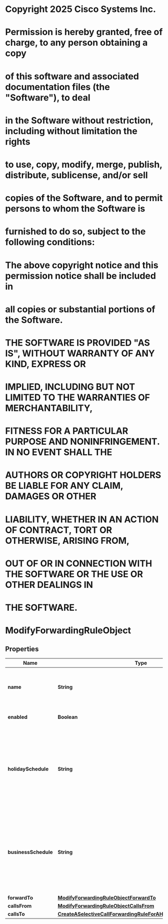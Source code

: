 <!--  Copyright 2025 Cisco Systems Inc.

Permission is hereby granted, free of charge, to any person obtaining a copy
of this software and associated documentation files (the "Software"), to deal
in the Software without restriction, including without limitation the rights
to use, copy, modify, merge, publish, distribute, sublicense, and/or sell
copies of the Software, and to permit persons to whom the Software is
furnished to do so, subject to the following conditions:

The above copyright notice and this permission notice shall be included in
all copies or substantial portions of the Software.

THE SOFTWARE IS PROVIDED "AS IS", WITHOUT WARRANTY OF ANY KIND, EXPRESS OR
IMPLIED, INCLUDING BUT NOT LIMITED TO THE WARRANTIES OF MERCHANTABILITY,
FITNESS FOR A PARTICULAR PURPOSE AND NONINFRINGEMENT. IN NO EVENT SHALL THE
AUTHORS OR COPYRIGHT HOLDERS BE LIABLE FOR ANY CLAIM, DAMAGES OR OTHER
LIABILITY, WHETHER IN AN ACTION OF CONTRACT, TORT OR OTHERWISE, ARISING FROM,
OUT OF OR IN CONNECTION WITH THE SOFTWARE OR THE USE OR OTHER DEALINGS IN
THE SOFTWARE.-->
# Copyright 2025 Cisco Systems Inc.
#
# Permission is hereby granted, free of charge, to any person obtaining a copy
# of this software and associated documentation files (the "Software"), to deal
# in the Software without restriction, including without limitation the rights
# to use, copy, modify, merge, publish, distribute, sublicense, and/or sell
# copies of the Software, and to permit persons to whom the Software is
# furnished to do so, subject to the following conditions:
#
# The above copyright notice and this permission notice shall be included in
# all copies or substantial portions of the Software.
#
# THE SOFTWARE IS PROVIDED "AS IS", WITHOUT WARRANTY OF ANY KIND, EXPRESS OR
# IMPLIED, INCLUDING BUT NOT LIMITED TO THE WARRANTIES OF MERCHANTABILITY,
# FITNESS FOR A PARTICULAR PURPOSE AND NONINFRINGEMENT. IN NO EVENT SHALL THE
# AUTHORS OR COPYRIGHT HOLDERS BE LIABLE FOR ANY CLAIM, DAMAGES OR OTHER
# LIABILITY, WHETHER IN AN ACTION OF CONTRACT, TORT OR OTHERWISE, ARISING FROM,
# OUT OF OR IN CONNECTION WITH THE SOFTWARE OR THE USE OR OTHER DEALINGS IN
# THE SOFTWARE.



# ModifyForwardingRuleObject


## Properties

| Name | Type | Description | Notes |
|------------ | ------------- | ------------- | -------------|
|**name** | **String** | Unique name for the selective rule in the hunt group. |  [optional] |
|**enabled** | **Boolean** | Reflects if rule is enabled. |  [optional] |
|**holidaySchedule** | **String** | Name of the location&#39;s holiday schedule which determines when this selective call forwarding rule is in effect. |  [optional] |
|**businessSchedule** | **String** | Name of the location&#39;s business schedule which determines when this selective call forwarding rule is in effect. |  [optional] |
|**forwardTo** | [**ModifyForwardingRuleObjectForwardTo**](ModifyForwardingRuleObjectForwardTo.md) |  |  [optional] |
|**callsFrom** | [**ModifyForwardingRuleObjectCallsFrom**](ModifyForwardingRuleObjectCallsFrom.md) |  |  [optional] |
|**callsTo** | [**CreateASelectiveCallForwardingRuleForAHuntGroupRequestCallsTo**](CreateASelectiveCallForwardingRuleForAHuntGroupRequestCallsTo.md) |  |  [optional] |



